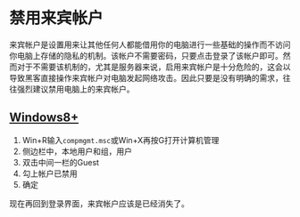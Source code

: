 # 禁用来宾帐户
来宾帐户是设置用来让其他任何人都能借用你的电脑进行一些基础的操作而不访问你电脑上存储的隐私的机制。该帐户不需要密码，只要点击登录了该帐户即可。然而对于不需要该机制的，尤其是服务器来说，启用来宾帐户是十分危险的，这会以导致黑客直接操作来宾帐户对电脑发起网络攻击。因此只要是没有明确的需求，往往强烈建议禁用电脑上的来宾帐户。
## [Windows8+](https://www.sohu.com/a/773793925_121846750)
1. Win+R输入`compmgmt.msc`或Win+X再按G打开计算机管理
2. 侧边栏中，本地用户和组，用户
3. 双击中间一栏的Guest
4. 勾上帐户已禁用
5. 确定

现在再回到登录界面，来宾帐户应该是已经消失了。
